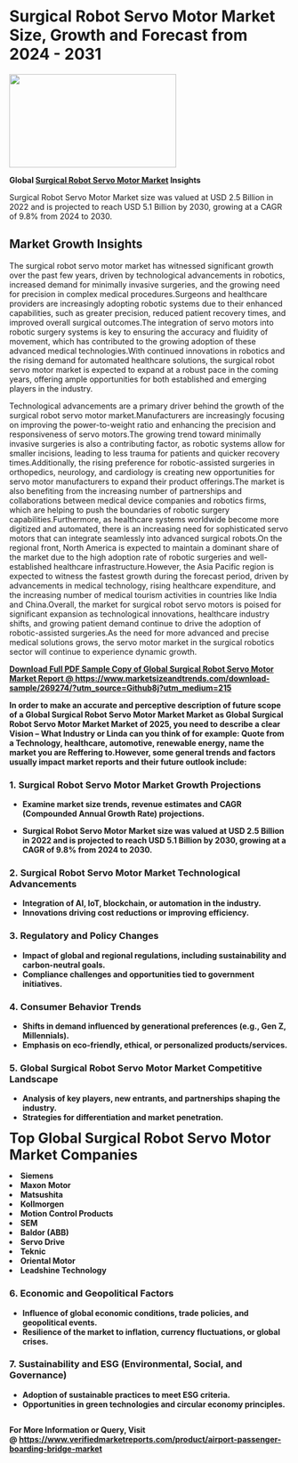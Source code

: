 <H1>Surgical Robot Servo Motor Market Size, Growth and Forecast from 2024 - 2031</H1><img class="aligncenter size-medium wp-image-584254" src="https://thirdeyenews.in/wp-content/uploads/2024/09/Global-Market-Research-300x168.jpeg" alt="" width="300" height="168" /><p><strong>Global&nbsp;<a href="https://www.marketsizeandtrends.com/download-sample/269274/?utm_source=Github8j?utm_medium=215">Surgical Robot Servo Motor Market</a> Insights</strong></p><p>Surgical Robot Servo Motor Market size was valued at USD 2.5 Billion in 2022 and is projected to reach USD 5.1 Billion by 2030, growing at a CAGR of 9.8% from 2024 to 2030.</p><p><h2>Market Growth Insights</h2> <p>The surgical robot servo motor market has witnessed significant growth over the past few years, driven by technological advancements in robotics, increased demand for minimally invasive surgeries, and the growing need for precision in complex medical procedures.Surgeons and healthcare providers are increasingly adopting robotic systems due to their enhanced capabilities, such as greater precision, reduced patient recovery times, and improved overall surgical outcomes.The integration of servo motors into robotic surgery systems is key to ensuring the accuracy and fluidity of movement, which has contributed to the growing adoption of these advanced medical technologies.With continued innovations in robotics and the rising demand for automated healthcare solutions, the surgical robot servo motor market is expected to expand at a robust pace in the coming years, offering ample opportunities for both established and emerging players in the industry.</p> <p><strong><a href="#"></a></strong></p> <p>Technological advancements are a primary driver behind the growth of the surgical robot servo motor market.Manufacturers are increasingly focusing on improving the power-to-weight ratio and enhancing the precision and responsiveness of servo motors.The growing trend toward minimally invasive surgeries is also a contributing factor, as robotic systems allow for smaller incisions, leading to less trauma for patients and quicker recovery times.Additionally, the rising preference for robotic-assisted surgeries in orthopedics, neurology, and cardiology is creating new opportunities for servo motor manufacturers to expand their product offerings.The market is also benefiting from the increasing number of partnerships and collaborations between medical device companies and robotics firms, which are helping to push the boundaries of robotic surgery capabilities.Furthermore, as healthcare systems worldwide become more digitized and automated, there is an increasing need for sophisticated servo motors that can integrate seamlessly into advanced surgical robots.On the regional front, North America is expected to maintain a dominant share of the market due to the high adoption rate of robotic surgeries and well-established healthcare infrastructure.However, the Asia Pacific region is expected to witness the fastest growth during the forecast period, driven by advancements in medical technology, rising healthcare expenditure, and the increasing number of medical tourism activities in countries like India and China.Overall, the market for surgical robot servo motors is poised for significant expansion as technological innovations, healthcare industry shifts, and growing patient demand continue to drive the adoption of robotic-assisted surgeries.As the need for more advanced and precise medical solutions grows, the servo motor market in the surgical robotics sector will continue to experience dynamic growth.</p> <p><strong><a href="#"></p><p><span class=""><strong>Download Full PDF Sample Copy of Global Surgical Robot Servo Motor Market Report</strong> @ <a href="https://www.marketsizeandtrends.com/download-sample/269274/?utm_source=Github8j?utm_medium=215" target="_blank">https://www.marketsizeandtrends.com/download-sample/269274/?utm_source=Github8j?utm_medium=215</a></span></p><p>In order to make an accurate and perceptive description of future scope of a Global&nbsp;Surgical Robot Servo Motor Market Market as Global&nbsp;Surgical Robot Servo Motor Market Market of 2025, you need to describe a clear Vision &ndash; What Industry or Linda can you think of for example: Quote from a Technology, healthcare, automotive, renewable energy, name the market you are Reffering to.However, some general trends and factors usually impact market reports and their future outlook include:</p><h3>1.&nbsp;<strong>Surgical Robot Servo Motor Market Growth Projections</strong></h3><ul><li>Examine market size trends, revenue estimates and CAGR (Compounded Annual Growth Rate) projections.</li><li><p>Surgical Robot Servo Motor Market size was valued at USD 2.5 Billion in 2022 and is projected to reach USD 5.1 Billion by 2030, growing at a CAGR of 9.8% from 2024 to 2030.</p></li></ul><h3>2.&nbsp;<strong>Surgical Robot Servo Motor Market Technological Advancements</strong></h3><ul><li>Integration of AI, IoT, blockchain, or automation in the industry.</li><li>Innovations driving cost reductions or improving efficiency.</li></ul><h3>3.&nbsp;<strong>Regulatory and Policy Changes</strong></h3><ul><li>Impact of global and regional regulations, including sustainability and carbon-neutral goals.</li><li>Compliance challenges and opportunities tied to government initiatives.</li></ul><h3>4.&nbsp;<strong>Consumer Behavior Trends</strong></h3><ul><li>Shifts in demand influenced by generational preferences (e.g., Gen Z, Millennials).</li><li>Emphasis on eco-friendly, ethical, or personalized products/services.</li></ul><h3>5.&nbsp;<strong>Global Surgical Robot Servo Motor Market Competitive Landscape</strong></h3><ul><li>Analysis of key players, new entrants, and partnerships shaping the industry.</li><li>Strategies for differentiation and market penetration.</li></ul><p data-pm-slice="1 1 []"><span style="color: inherit; font-family: inherit; font-size: 25px;">Top Global Surgical Robot Servo Motor Market Companies</span></p><div class="" data-test-id=""><p><li>Siemens</li><li> Maxon Motor</li><li> Matsushita</li><li> Kollmorgen</li><li> Motion Control Products</li><li> SEM</li><li> Baldor (ABB)</li><li> Servo Drive</li><li> Teknic</li><li> Oriental Motor</li><li> Leadshine Technology</li></p></div><h3>6.&nbsp;<strong>Economic and Geopolitical Factors</strong></h3><ul><li>Influence of global economic conditions, trade policies, and geopolitical events.</li><li>Resilience of the market to inflation, currency fluctuations, or global crises.</li></ul><h3>7.&nbsp;<strong>Sustainability and ESG (Environmental, Social, and Governance)</strong></h3><ul><li>Adoption of sustainable practices to meet ESG criteria.</li><li>Opportunities in green technologies and circular economy principles.</li></ul><h2><strong style="font-size: 14px;">For More Information or Query, Visit @&nbsp;</strong><a style="background-color: #ffffff; font-size: 14px;" href="https://www.marketsizeandtrends.com/report/surgical-robot-servo-motor-market/" target="_blank">https://www.verifiedmarketreports.com/product/airport-passenger-boarding-bridge-market</a></h2>